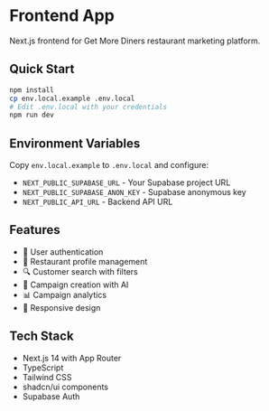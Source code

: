 # Frontend App

Next.js frontend for Get More Diners restaurant marketing platform.

## Quick Start

```bash
npm install
cp env.local.example .env.local
# Edit .env.local with your credentials
npm run dev
```

## Environment Variables

Copy `env.local.example` to `.env.local` and configure:

- `NEXT_PUBLIC_SUPABASE_URL` - Your Supabase project URL
- `NEXT_PUBLIC_SUPABASE_ANON_KEY` - Supabase anonymous key
- `NEXT_PUBLIC_API_URL` - Backend API URL

## Features

- 🔐 User authentication
- 🏪 Restaurant profile management
- 🔍 Customer search with filters
- 📧 Campaign creation with AI
- 📊 Campaign analytics
- 📱 Responsive design

## Tech Stack

- Next.js 14 with App Router
- TypeScript
- Tailwind CSS
- shadcn/ui components
- Supabase Auth
